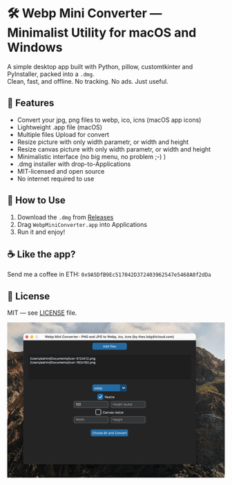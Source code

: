 # 🛠 Webp Mini Converter — Minimalist Utility for macOS and Windows

A simple desktop app built with Python, pillow, customtkinter and PyInstaller, packed into a `.dmg`.  
Clean, fast, and offline. No tracking. No ads. Just useful.

## 🚀 Features

- Convert your jpg, png files to webp, ico, icns (macOS app icons)
- Lightweight .app file (macOS)
- Multiple files Upload for convert
- Resize picture with only width parametr, or width and height
- Resize canvas picture with only width parametr, or width and height 
- Minimalistic interface (no big menu, no problem ;-) )
- .dmg installer with drop-to-Applications
- MIT-licensed and open source
- No internet required to use

## 🧰 How to Use

1. Download the `.dmg` from [Releases](https://github.com/thexkdg/jpg_png_to_webp_and_icns/releases)
2. Drag `WebpMiniConverter.app` into Applications
3. Run it and enjoy!

## ☕ Like the app?

Send me a coffee in ETH: `0x9A5DfB9Ec517042D372403962547e5468A0f2dDa` 

## 📜 License

MIT — see [LICENSE](./LICENSE) file.

![Screenshot](assets/screenshot.webp)

